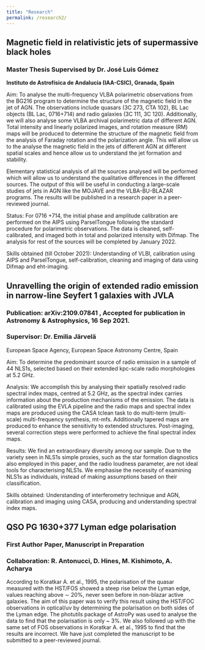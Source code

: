 ```yaml
---
title: "Research"
permalink: /research2/
---
```


## Magnetic field in relativistic jets of supermassive black holes

### Master Thesis Supervised by Dr. José Luis Gómez <br />
**Instituto de Astrofísica de Andalucía (IAA-CSIC), Granada, Spain**

Aim: To analyse the multi-frequency VLBA polarimetric observations from the BG216 program to determine the structure of the magnetic field in the jet of AGN. The observations include quasars (3C 273, CTA 102), BL Lac objects (BL Lac, 0716+714) and radio galaxies (3C 111, 3C 120). Additionally, we will also analyse some VLBA archival polarimetric data of different AGN. Total intensity and linearly polarized images, and rotation measure (RM) maps will be produced to determine the structure of the magnetic field from the analysis of Faraday rotation and the polarization angle. This will allow us to the analyse the magnetic field in the jets of different AGN at different spatial scales and hence allow us to understand the jet formation and stability.

Elementary statistical analysis of all the sources analysed will be performed which will allow us to understand the qualitative differences in the different sources. The output of this will be useful in conducting a large-scale studies of jets in AGN like the MOJAVE and the VLBA-BU-BLAZAR programs. The results will be published in a research paper in a peer-reviewed journal.

Status: For 0716 +714, the initial phase and amplitude calibration are performed on the AIPS using ParselTongue following the standard procedure for polarimetric observations. The data is cleaned, self- calibrated, and imaged both in total and polarized intensity with Difmap. The analysis for rest of the sources will be completed by January 2022.

Skills obtained (till October 2021): Understanding of VLBI, calibration using AIPS and ParselTongue, self-calibration, cleaning and imaging of data using Difmap and eht-imaging.



## Unravelling the origin of extended radio emission in narrow-line Seyfert 1 galaxies with JVLA

### Publication: arXiv:2109.07841 , Accepted for publication in Astronomy & Astrophysics, 16 Sep 2021. 

### Supervisor: Dr. Emilia Järvelä <br />
European Space Agency, European Space Astronomy Centre, Spain 

Aim: To determine the predominant source of radio emission in a sample of 44 NLS1s, selected based on their extended kpc-scale radio morphologies at 5.2 GHz.

Analysis: We accomplish this by analysing their spatially resolved radio spectral index maps, centred at 5.2 GHz, as the spectral index carries information about the production mechanisms of the emission. The data is calibrated using the EVLA pipeline and the radio maps and spectral index maps are produced using the CASA tclean task to do multi-term (multi-scale) multi-frequency synthesis, mt-mfs. Additionally tapered maps are produced to enhance the sensitivity to extended structures. Post-imaging, several correction steps were performed to achieve the final spectral index maps.

Results: We find an extraordinary diversity among our sample. Due to the variety seen in NLS1s simple proxies, such as the star formation diagnostics also employed in this paper, and the radio loudness parameter, are not ideal tools for characterising NLS1s. We emphasise the necessity of examining NLS1s as individuals, instead of making assumptions based on their classification.

Skills obtained: Understanding of interferometry technique and AGN, calibration and imaging using CASA, producing and understanding spectral index maps.


 
## QSO PG 1630+377 Lyman edge polarisation

### First Author Paper, Manuscript in Preparation

### Collaboration: R. Antonucci, D. Hines, M. Kishimoto, A. Acharya 

According to Koratkar A. et al., 1995, the polarisation of the quasar measured with the HST/FOS showed a steep rise below the Lyman edge, values reaching above ∼ 20%, never seen before in non-blazar active galaxies. The aim of this paper was to verify this result using the HST/FOC observations in optical/uv by determining the polarisation on both sides of the Lyman edge. The photutils package of AstroPy was used to analyse the data to find that the polarisation is only ~ 3%. We also followed up with the same set of FOS observations in Koratkar A. et al., 1995 to find that the results are incorrect. We have just completed the manuscript to be submitted to a peer-reviewed journal.
